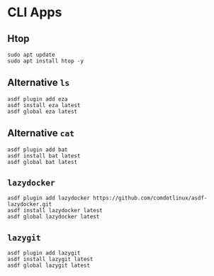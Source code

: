 # CLI Apps

## Htop

```shell:terminal
sudo apt update
sudo apt install htop -y
```

## Alternative `ls`

```shell:terminal
asdf plugin add eza
asdf install eza latest
asdf global eza latest
```

## Alternative `cat`

```shell:terminal
asdf plugin add bat
asdf install bat latest
asdf global bat latest
```

## `lazydocker`

```shell:terminal
asdf plugin add lazydocker https://github.com/comdotlinux/asdf-lazydocker.git
asdf install lazydocker latest
asdf global lazydocker latest
```

## `lazygit`

```shell:terminal
asdf plugin add lazygit
asdf install lazygit latest
asdf global lazygit latest
```
